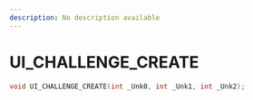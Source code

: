 ```yaml
---
description: No description available 
---
```


# UI_CHALLENGE_CREATE

```cpp
void UI_CHALLENGE_CREATE(int _Unk0, int _Unk1, int _Unk2);
```